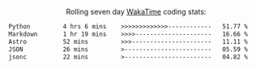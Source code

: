 <p align="center">Rolling seven day <a href="https://wakatime.com/@syrkis"/>WakaTime</a> coding stats:</p>
<!--START_SECTION:waka-->

```txt
Python         4 hrs 6 mins    >>>>>>>>>>>>>------------   51.77 %
Markdown       1 hr 19 mins    >>>>---------------------   16.66 %
Astro          52 mins         >>>----------------------   11.11 %
JSON           26 mins         >------------------------   05.59 %
jsonc          22 mins         >------------------------   04.82 %
```

<!--END_SECTION:waka-->

